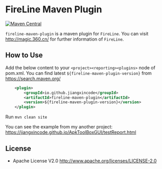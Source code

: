 # FireLine Maven Plugin

[![Maven Central](https://maven-badges.herokuapp.com/maven-central/io.github.jiangxincode/fireline-maven-plugin/badge.svg)](https://maven-badges.herokuapp.com/maven-central/io.github.jiangxincode/fireline-maven-plugin)

`fireline-maven-plugin` is a maven plugin for `FireLine`. You can visit <http://magic.360.cn/> for further information of `FireLine`.

## How to Use

Add the below content to your `<project><reporting><plugins>` node of pom.xml. You can find latest `${fireline-maven-plugin-version}` from <https://search.maven.org/>

```xml
    <plugin>
        <groupId>io.github.jiangxincode</groupId>
        <artifactId>fireline-maven-plugin</artifactId>
        <version>${fireline-maven-plugin-version}</version>
    </plugin>
```

Run `mvn clean site`

You can see the example from my another project:
<https://jiangxincode.github.io/ApkToolBoxGUI/testReport.html>

## License

* Apache License V2.0 http://www.apache.org/licenses/LICENSE-2.0